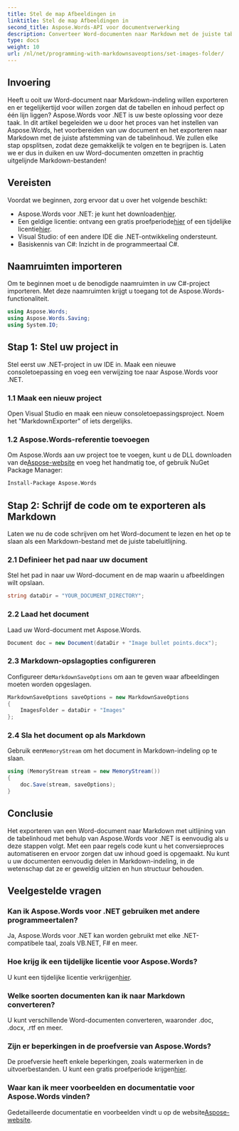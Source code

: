 ```yaml
---
title: Stel de map Afbeeldingen in
linktitle: Stel de map Afbeeldingen in
second_title: Aspose.Words-API voor documentverwerking
description: Converteer Word-documenten naar Markdown met de juiste tabeluitlijning met behulp van Aspose.Words voor .NET. Volg onze gedetailleerde gids voor perfecte resultaten.
type: docs
weight: 10
url: /nl/net/programming-with-markdownsaveoptions/set-images-folder/
---
```

## Invoering

Heeft u ooit uw Word-document naar Markdown-indeling willen exporteren en er tegelijkertijd voor willen zorgen dat de tabellen en inhoud perfect op één lijn liggen? Aspose.Words voor .NET is uw beste oplossing voor deze taak. In dit artikel begeleiden we u door het proces van het instellen van Aspose.Words, het voorbereiden van uw document en het exporteren naar Markdown met de juiste afstemming van de tabelinhoud. We zullen elke stap opsplitsen, zodat deze gemakkelijk te volgen en te begrijpen is. Laten we er dus in duiken en uw Word-documenten omzetten in prachtig uitgelijnde Markdown-bestanden!

## Vereisten

Voordat we beginnen, zorg ervoor dat u over het volgende beschikt:

-  Aspose.Words voor .NET: je kunt het downloaden[hier](https://releases.aspose.com/words/net/).
-  Een geldige licentie: ontvang een gratis proefperiode[hier](https://releases.aspose.com/) of een tijdelijke licentie[hier](https://purchase.aspose.com/temporary-license/).
- Visual Studio: of een andere IDE die .NET-ontwikkeling ondersteunt.
- Basiskennis van C#: Inzicht in de programmeertaal C#.

## Naamruimten importeren

Om te beginnen moet u de benodigde naamruimten in uw C#-project importeren. Met deze naamruimten krijgt u toegang tot de Aspose.Words-functionaliteit.

```csharp
using Aspose.Words;
using Aspose.Words.Saving;
using System.IO;
```

## Stap 1: Stel uw project in

Stel eerst uw .NET-project in uw IDE in. Maak een nieuwe consoletoepassing en voeg een verwijzing toe naar Aspose.Words voor .NET.

### 1.1 Maak een nieuw project

Open Visual Studio en maak een nieuw consoletoepassingsproject. Noem het "MarkdownExporter" of iets dergelijks.

### 1.2 Aspose.Words-referentie toevoegen

 Om Aspose.Words aan uw project toe te voegen, kunt u de DLL downloaden van de[Aspose-website](https://releases.aspose.com/words/net/) en voeg het handmatig toe, of gebruik NuGet Package Manager:

```bash
Install-Package Aspose.Words
```

## Stap 2: Schrijf de code om te exporteren als Markdown

Laten we nu de code schrijven om het Word-document te lezen en het op te slaan als een Markdown-bestand met de juiste tabeluitlijning.

### 2.1 Definieer het pad naar uw document

Stel het pad in naar uw Word-document en de map waarin u afbeeldingen wilt opslaan.

```csharp
string dataDir = "YOUR_DOCUMENT_DIRECTORY";
```

### 2.2 Laad het document

Laad uw Word-document met Aspose.Words.

```csharp
Document doc = new Document(dataDir + "Image bullet points.docx");
```

### 2.3 Markdown-opslagopties configureren

 Configureer de`MarkdownSaveOptions` om aan te geven waar afbeeldingen moeten worden opgeslagen.

```csharp
MarkdownSaveOptions saveOptions = new MarkdownSaveOptions
{
    ImagesFolder = dataDir + "Images"
};
```

### 2.4 Sla het document op als Markdown

 Gebruik een`MemoryStream` om het document in Markdown-indeling op te slaan.

```csharp
using (MemoryStream stream = new MemoryStream())
{
    doc.Save(stream, saveOptions);
}
```

## Conclusie

Het exporteren van een Word-document naar Markdown met uitlijning van de tabelinhoud met behulp van Aspose.Words voor .NET is eenvoudig als u deze stappen volgt. Met een paar regels code kunt u het conversieproces automatiseren en ervoor zorgen dat uw inhoud goed is opgemaakt. Nu kunt u uw documenten eenvoudig delen in Markdown-indeling, in de wetenschap dat ze er geweldig uitzien en hun structuur behouden.

## Veelgestelde vragen

### Kan ik Aspose.Words voor .NET gebruiken met andere programmeertalen?

Ja, Aspose.Words voor .NET kan worden gebruikt met elke .NET-compatibele taal, zoals VB.NET, F# en meer.

### Hoe krijg ik een tijdelijke licentie voor Aspose.Words?

 U kunt een tijdelijke licentie verkrijgen[hier](https://purchase.aspose.com/temporary-license/).

### Welke soorten documenten kan ik naar Markdown converteren?

U kunt verschillende Word-documenten converteren, waaronder .doc, .docx, .rtf en meer.

### Zijn er beperkingen in de proefversie van Aspose.Words?

De proefversie heeft enkele beperkingen, zoals watermerken in de uitvoerbestanden. U kunt een gratis proefperiode krijgen[hier](https://releases.aspose.com/).

### Waar kan ik meer voorbeelden en documentatie voor Aspose.Words vinden?

 Gedetailleerde documentatie en voorbeelden vindt u op de website[Aspose-website](https://reference.aspose.com/words/net/).
